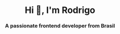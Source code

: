 <h1 align="center">Hi 👋, I'm Rodrigo</h1>
<h3 align="center">A passionate frontend developer from Brasil</h3>
